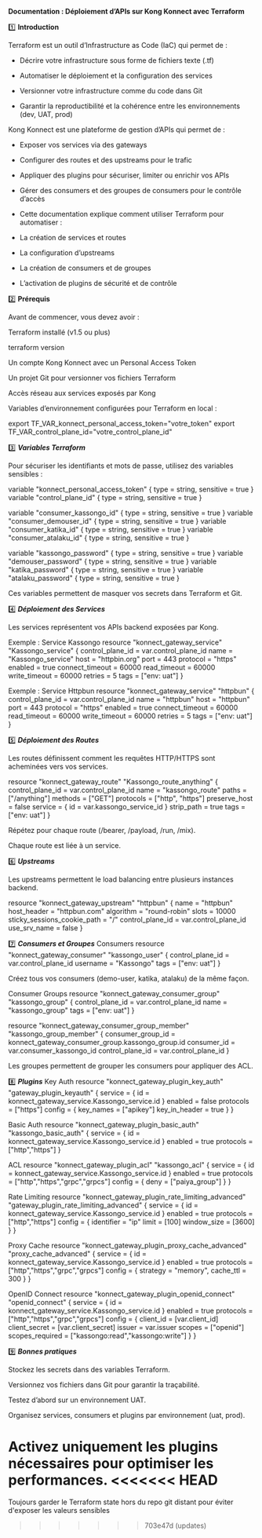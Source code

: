 **Documentation : Déploiement d’APIs sur Kong Konnect avec Terraform**



1️⃣ **Introduction**

Terraform est un outil d’Infrastructure as Code (IaC) qui permet de :

- Décrire votre infrastructure sous forme de fichiers texte (.tf)

- Automatiser le déploiement et la configuration des services

- Versionner votre infrastructure comme du code dans Git

- Garantir la reproductibilité et la cohérence entre les environnements (dev, UAT, prod)


Kong Konnect est une plateforme de gestion d’APIs qui permet de :

- Exposer vos services via des gateways

- Configurer des routes et des upstreams pour le trafic

- Appliquer des plugins pour sécuriser, limiter ou enrichir vos APIs

- Gérer des consumers et des groupes de consumers pour le contrôle d’accès

- Cette documentation explique comment utiliser Terraform pour automatiser :

- La création de services et routes

- La configuration d’upstreams

- La création de consumers et de groupes

- L’activation de plugins de sécurité et de contrôle



2️⃣ **Prérequis**

Avant de commencer, vous devez avoir :

Terraform installé (v1.5 ou plus)

terraform version


Un compte Kong Konnect avec un Personal Access Token

Un projet Git pour versionner vos fichiers Terraform

Accès réseau aux services exposés par Kong

Variables d’environnement configurées pour Terraform en local :

export TF_VAR_konnect_personal_access_token="votre_token"
export TF_VAR_control_plane_id="votre_control_plane_id"


3️⃣ ***Variables Terraform***

Pour sécuriser les identifiants et mots de passe, utilisez des variables sensibles :

variable "konnect_personal_access_token" { type = string, sensitive = true }
variable "control_plane_id" { type = string, sensitive = true }

variable "consumer_kassongo_id" { type = string, sensitive = true }
variable "consumer_demouser_id" { type = string, sensitive = true }
variable "consumer_katika_id" { type = string, sensitive = true }
variable "consumer_atalaku_id" { type = string, sensitive = true }

variable "kassongo_password" { type = string, sensitive = true }
variable "demouser_password" { type = string, sensitive = true }
variable "katika_password" { type = string, sensitive = true }
variable "atalaku_password" { type = string, sensitive = true }


Ces variables permettent de masquer vos secrets dans Terraform et Git.


4️⃣ ***Déploiement des Services***

Les services représentent vos APIs backend exposées par Kong.

Exemple : Service Kassongo
resource "konnect_gateway_service" "Kassongo_service" {
  control_plane_id = var.control_plane_id
  name             = "Kassongo_service"
  host             = "httpbin.org"
  port             = 443
  protocol         = "https"
  enabled          = true
  connect_timeout  = 60000
  read_timeout     = 60000
  write_timeout    = 60000
  retries          = 5
  tags             = ["env: uat"]
}

Exemple : Service Httpbun
resource "konnect_gateway_service" "httpbun" {
  control_plane_id = var.control_plane_id
  name             = "httpbun"
  host             = "httpbun"
  port             = 443
  protocol         = "https"
  enabled          = true
  connect_timeout  = 60000
  read_timeout     = 60000
  write_timeout    = 60000
  retries          = 5
  tags             = ["env: uat"]
}


5️⃣ ***Déploiement des Routes***

Les routes définissent comment les requêtes HTTP/HTTPS sont acheminées vers vos services.

resource "konnect_gateway_route" "Kassongo_route_anything" {
  control_plane_id = var.control_plane_id
  name             = "kassongo_route"
  paths            = ["/anything"]
  methods          = ["GET"]
  protocols        = ["http", "https"]
  preserve_host    = false
  service = { id = var.kassongo_service_id }
  strip_path       = true
  tags             = ["env: uat"]
}


Répétez pour chaque route (/bearer, /payload, /run, /mix).

Chaque route est liée à un service.



6️⃣ ***Upstreams***

Les upstreams permettent le load balancing entre plusieurs instances backend.

resource "konnect_gateway_upstream" "httpbun" {
  name             = "httpbun"
  host_header      = "httpbun.com"
  algorithm        = "round-robin"
  slots            = 10000
  sticky_sessions_cookie_path = "/"
  control_plane_id = var.control_plane_id
  use_srv_name     = false
}

7️⃣ ***Consumers et Groupes***
Consumers
resource "konnect_gateway_consumer" "kassongo_user" {
  control_plane_id = var.control_plane_id
  username         = "Kassongo"
  tags             = ["env: uat"]
}


Créez tous vos consumers (demo-user, katika, atalaku) de la même façon.

Consumer Groups
resource "konnect_gateway_consumer_group" "kassongo_group" {
  control_plane_id = var.control_plane_id
  name             = "kassongo_group"
  tags             = ["env: uat"]
}

resource "konnect_gateway_consumer_group_member" "kassongo_group_member" {
  consumer_group_id = konnect_gateway_consumer_group.kassongo_group.id
  consumer_id       = var.consumer_kassongo_id
  control_plane_id  = var.control_plane_id
}


Les groupes permettent de grouper les consumers pour appliquer des ACL.

8️⃣ ***Plugins***
Key Auth
resource "konnect_gateway_plugin_key_auth" "gateway_plugin_keyauth" {
  service = { id = konnect_gateway_service.Kassongo_service.id }
  enabled = false
  protocols = ["https"]
  config = {
    key_names = ["apikey"]
    key_in_header = true
  }
}

Basic Auth
resource "konnect_gateway_plugin_basic_auth" "kassongo_basic_auth" {
  service = { id = konnect_gateway_service.Kassongo_service.id }
  enabled = true
  protocols = ["http","https"]
}

ACL
resource "konnect_gateway_plugin_acl" "kassongo_acl" {
  service = { id = konnect_gateway_service.Kassongo_service.id }
  enabled = true
  protocols = ["http","https","grpc","grpcs"]
  config = { deny = ["paiya_group"] }
}

Rate Limiting
resource "konnect_gateway_plugin_rate_limiting_advanced" "gateway_plugin_rate_limiting_advanced" {
  service = { id = konnect_gateway_service.Kassongo_service.id }
  enabled = true
  protocols = ["http","https"]
  config = {
    identifier = "ip"
    limit      = [100]
    window_size = [3600]
  }
}

Proxy Cache
resource "konnect_gateway_plugin_proxy_cache_advanced" "proxy_cache_advanced" {
  service = { id = konnect_gateway_service.Kassongo_service.id }
  enabled = true
  protocols = ["http","https","grpc","grpcs"]
  config = { strategy = "memory", cache_ttl = 300 }
}

OpenID Connect
resource "konnect_gateway_plugin_openid_connect" "openid_connect" {
  service = { id = konnect_gateway_service.Kassongo_service.id }
  enabled = true
  protocols = ["http","https","grpc","grpcs"]
  config = {
    client_id       = [var.client_id]
    client_secret   = [var.client_secret]
    issuer          = var.issuer
    scopes          = ["openid"]
    scopes_required = ["kassongo:read","kassongo:write"]
  }
}

9️⃣ ***Bonnes pratiques***

Stockez les secrets dans des variables Terraform.

Versionnez vos fichiers dans Git pour garantir la traçabilité.

Testez d’abord sur un environnement UAT.

Organisez services, consumers et plugins par environnement (uat, prod).

Activez uniquement les plugins nécessaires pour optimiser les performances.
<<<<<<< HEAD
=======

Toujours garder le Terraform state hors du repo git distant pour éviter d'exposer les valeurs sensibles
>>>>>>> 703e47d (updates)
